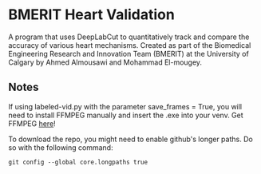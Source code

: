 # BMERIT Heart Validation

A program that uses DeepLabCut to quantitatively track and compare the accuracy of various heart mechanisms.
Created as part of the Biomedical Engineering Research and Innovation Team (BMERIT) at the University of Calgary by Ahmed Almousawi and Mohammad El-mougey.

## Notes

If using labeled-vid.py with the parameter save_frames = True, you will need to install FFMPEG manually and insert the .exe into your venv.
Get FFMPEG [here](https://www.gyan.dev/ffmpeg/builds/ffmpeg-release-essentials.7z)! 

To download the repo, you might need to enable github's longer paths. Do so with the following command:

`git config --global core.longpaths true`
